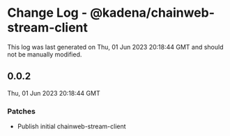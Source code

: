 # Change Log - @kadena/chainweb-stream-client

This log was last generated on Thu, 01 Jun 2023 20:18:44 GMT and should not be manually modified.

## 0.0.2
Thu, 01 Jun 2023 20:18:44 GMT

### Patches

- Publish initial chainweb-stream-client

